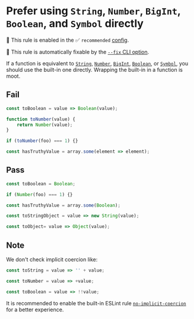 # Prefer using `String`, `Number`, `BigInt`, `Boolean`, and `Symbol` directly

💼 This rule is enabled in the ✅ `recommended` [config](https://github.com/es-tooling/eslint-plugin-unicorn-x#recommended-config).

🔧 This rule is automatically fixable by the [`--fix` CLI option](https://eslint.org/docs/latest/user-guide/command-line-interface#--fix).

<!-- end auto-generated rule header -->
<!-- Do not manually modify this header. Run: `npm run fix:eslint-docs` -->

If a function is equivalent to [`String`](https://developer.mozilla.org/en-US/docs/Web/JavaScript/Reference/Global_Objects/String), [`Number`](https://developer.mozilla.org/en-US/docs/Web/JavaScript/Reference/Global_Objects/Number), [`BigInt`](https://developer.mozilla.org/en-US/docs/Web/JavaScript/Reference/Global_Objects/BigInt), [`Boolean`](https://developer.mozilla.org/en-US/docs/Web/JavaScript/Reference/Global_Objects/Boolean), or [`Symbol`](https://developer.mozilla.org/en-US/docs/Web/JavaScript/Reference/Global_Objects/Symbol), you should use the built-in one directly. Wrapping the built-in in a function is moot.

## Fail

```js
const toBoolean = value => Boolean(value);
```

```js
function toNumber(value) {
	return Number(value);
}

if (toNumber(foo) === 1) {}
```

```js
const hasTruthyValue = array.some(element => element);
```

## Pass

```js
const toBoolean = Boolean;
```

```js
if (Number(foo) === 1) {}
```

```js
const hasTruthyValue = array.some(Boolean);
```

```js
const toStringObject = value => new String(value);
```

```js
const toObject= value => Object(value);
```

## Note

We don't check implicit coercion like:

```js
const toString = value => '' + value;
```

```js
const toNumber = value => +value;
```

```js
const toBoolean = value => !!value;
```

It is recommended to enable the built-in ESLint rule [`no-implicit-coercion`](https://eslint.org/docs/rules/no-implicit-coercion) for a better experience.
